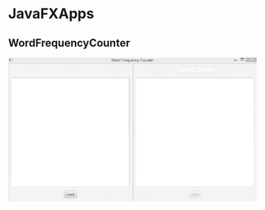# JavaFXApps

## WordFrequencyCounter

![GIF](https://github.com/oktaykcr/JavaFXApps/blob/master/Resources/WordFrequencyCounter.gif)
